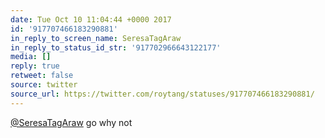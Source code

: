 ```yaml
---
date: Tue Oct 10 11:04:44 +0000 2017
id: '917707466183290881'
in_reply_to_screen_name: SeresaTagAraw
in_reply_to_status_id_str: '917702966643122177'
media: []
reply: true
retweet: false
source: twitter
source_url: https://twitter.com/roytang/statuses/917707466183290881/
---
```


[@SeresaTagAraw](https://twitter.com/SeresaTagAraw/) go why not